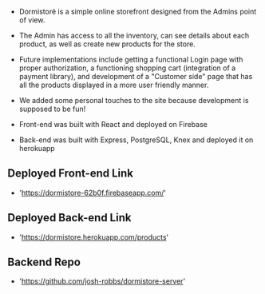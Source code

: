 - Dormistorë is a simple online storefront designed from the Admins point of view.
- The Admin has access to all the inventory, can see details about each product, as well as create new products for the store.
- Future implementations include getting a functional Login page with proper authorization, a functioning shopping cart (integration of a payment library), and development of a "Customer side" page that has all the products displayed in a more user friendly manner.
- We added some personal touches to the site because development is supposed to be fun!

- Front-end was built with React and deployed on Firebase
- Back-end was built with Express, PostgreSQL, Knex and deployed it on herokuapp

## Deployed Front-end Link ##

- 'https://dormistore-62b0f.firebaseapp.com/'

## Deployed Back-end Link ##

- 'https://dormistore.herokuapp.com/products'

## Backend Repo ##

- 'https://github.com/josh-robbs/dormistore-server'
